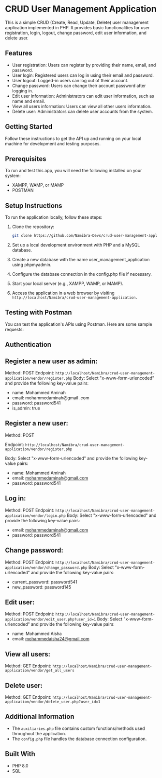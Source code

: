 # CRUD User Management Application

This is a simple CRUD (Create, Read, Update, Delete) user management application implemented in PHP. It provides basic functionalities for user registration, login, logout, change password, edit user information, and delete user.

## Features

- User registration: Users can register by providing their name, email, and password.
- User login: Registered users can log in using their email and password.
- User logout: Logged-in users can log out of their account.
- Change password: Users can change their account password after logging in.
- Edit user information: Administrators can edit user information, such as name and email.
- View all users information: Users can view all other users information.
- Delete user: Administrators can delete user accounts from the system.

## Getting Started
Follow these instructions to get the API up and running on your local machine for development and testing purposes.

## Prerequisites
To run and test this app, you will need the following installed on your system:

* XAMPP, WAMP, or MAMP
* POSTMAN 

## Setup Instructions

To run the application locally, follow these steps:

1. Clone the repository:

   ```bash
   git clone https://github.com/Namibra-Devs/crud-user-management-application.git

2. Set up a local development environment with PHP and a MySQL database.
3. Create a new database with the name user_management_application using phpmyadmin.
4. Configure the database connection in the config.php file if necessary.
5. Start your local server (e.g., XAMPP, WAMP, or MAMP).
6. Access the application in a web browser by visiting `http://localhost/Namibra/crud-user-management-application.`

## Testing with Postman

You can test the application's APIs using Postman. Here are some sample requests:

## Authentication

## Register a new user as admin: 

Method: POST
Endpoint: `http://localhost/Namibra/crud-user-management-application/vendor/register.php`
Body: Select "x-www-form-urlencoded" and provide the following key-value pairs:
- name: Mohammed Aminah
- email: mohammedaminah@gmail .com
- password: password541
- is_admin: true

## Register a new user: 

Method: POST

Endpoint: `http://localhost/Namibra/crud-user-management-application/vendor/register.php`

Body: Select "x-www-form-urlencoded" and provide the following key-value pairs:
- name: Mohammed Aminah
- email: mohammedaminah@gmail.com
- password: password541

## Log in: 

Method: POST
Endpoint: `http://localhost/Namibra/crud-user-management-application/vendor/login.php`
Body: Select "x-www-form-urlencoded" and provide the following key-value pairs:
- email: mohammedaminah@gmail.com
- password: password541

## Change password: 

Method: POST
Endpoint: `http://localhost/Namibra/crud-user-management-application/vendor/change_password.php`
Body: Select "x-www-form-urlencoded" and provide the following key-value pairs:
- current_password: password541
- new_password: password145

## Edit user: 

Method: POST
Endpoint: `http://localhost/Namibra/crud-user-management-application/vendor/edit_user.php?user_id=1`
Body: Select "x-www-form-urlencoded" and provide the following key-value pairs:
- name: Mohammed Aisha
- email: mohammedaisha24@gmail.com

## View all users: 

Method: GET
Endpoint: `http://localhost/Namibra/crud-user-management-application/vendor/get_all_users`

## Delete user: 

Method: GET
Endpoint: `http://localhost/Namibra/crud-user-management-application/vendor/delete_user.php?user_id=1`

## Additional Information

- The `auxiliaries.php` file contains custom functions/methods used throughout the application.
- The `config.php` file handles the database connection configuration.

## Built With

* PHP 8.0
* SQL

